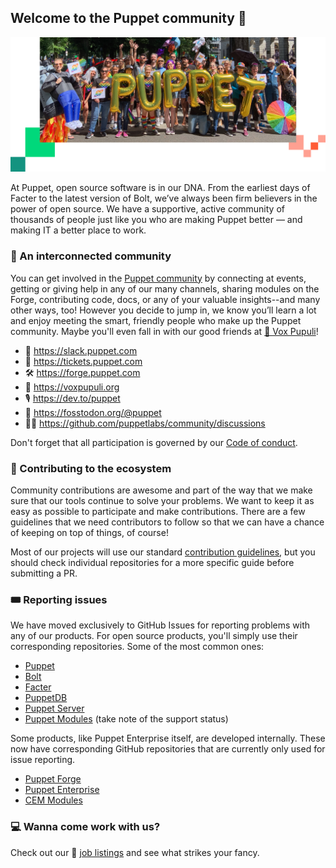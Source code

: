 ## Welcome to the Puppet community 👋

![Puppet folk having a grand time at Portland's annual Pride parade.](https://raw.githubusercontent.com/puppetlabs/.github/main/profile/Community-Marquee-1792x768.png)

At Puppet, open source software is in our DNA. From the earliest days of Facter to the latest version of Bolt, we’ve always been firm believers in the power of open source. We have a supportive, active community of thousands of people just like you who are making Puppet better — and making IT a better place to work.


### 🎪 An interconnected community

You can get involved in the [Puppet community](https://puppet.com/community/) by connecting at events, getting or giving help in any of our many channels, sharing modules on the Forge, contributing code, docs, or any of your valuable insights--and many other ways, too! However you decide to jump in, we know you’ll learn a lot and enjoy meeting the smart, friendly people who make up the Puppet community. Maybe you'll even fall in with our good friends at [🦊 Vox Pupuli](https://voxpupuli.org)!

- 💬 https://slack.puppet.com
- 🎫 https://tickets.puppet.com
- 🛠️ https://forge.puppet.com
- 🦊 https://voxpupuli.org
- 🎙 https://dev.to/puppet
- 🐘 https://fosstodon.org/@puppet
- 👩‍💻 https://github.com/puppetlabs/community/discussions

Don't forget that all participation is governed by our [Code of conduct](https://pup.pt/conduct).

### 🎁 Contributing to the ecosystem

Community contributions are awesome and part of the way that we make sure that our tools continue to solve your problems. We want to keep it as easy as possible to participate and make contributions. There are a few guidelines that we need contributors to follow so that we can have a chance of keeping on top of things, of course!

Most of our projects will use our standard [contribution guidelines](https://github.com/puppetlabs/.github/blob/main/CONTRIBUTING.md), but you should check individual repositories for a more specific guide before submitting a PR.

### 🎟️ Reporting issues

We have moved exclusively to GitHub Issues for reporting problems with any of our products. For open source products, you'll simply use their corresponding repositories. Some of the most common ones:
  * [Puppet](https://github.com/puppetlabs/puppet)
  * [Bolt](https://github.com/puppetlabs/bolt)
  * [Facter](https://github.com/puppetlabs/facter)
  * [PuppetDB](https://github.com/puppetlabs/puppetdb)
  * [Puppet Server](https://github.com/puppetlabs/puppetserver)
  * [Puppet Modules](https://github.com/search?q=topic%3Amodule+org%3Apuppetlabs+fork%3Atrue&type=Repositories) (take note of the support status)

Some products, like Puppet Enterprise itself, are developed internally. These now have corresponding GitHub repositories that are currently only used for issue reporting.
  * [Puppet Forge](https://github.com/puppetlabs/forge_issues)
  * [Puppet Enterprise](https://github.com/puppetlabs/puppet-enterprise_issues)
  * [CEM Modules](https://github.com/puppetlabs/cem_issues)

### 💻 Wanna come work with us?

Check out our 📜 [job listings](https://www.perforce.com/careers) and see what strikes your fancy.
